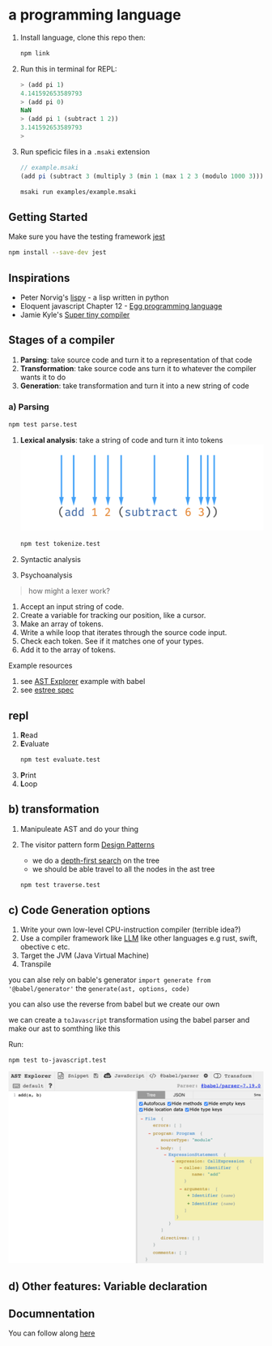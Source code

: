 # a programming language

1. Install language, clone this repo then:
   ```zsh
   npm link
   ```
1. Run this in terminal for REPL:

   ```js
   > (add pi 1)
   4.141592653589793
   > (add pi 0)
   NaN
   > (add pi 1 (subtract 1 2))
   3.141592653589793
   >
   ```

1. Run speficic files in a `.msaki` extension

   ```js
   // example.msaki
   (add pi (subtract 3 (multiply 3 (min 1 (max 1 2 3 (modulo 1000 3))))))
   ```

   ```zsh
   msaki run examples/example.msaki
   ```

## Getting Started

Make sure you have the testing framework [jest](https://jestjs.io/docs/getting-started)

```zsh
npm install --save-dev jest
```

## Inspirations

- Peter Norvig's [lispy](https://norvig.com/lispy.html) - a lisp written in python
- Eloquent javascript Chapter 12 - [Egg programming language](https://eloquentjavascript.net/12_language.html)
- Jamie Kyle's [Super tiny compiler](https://github.com/jamiebuilds/the-super-tiny-compiler)

## Stages of a compiler

1. **Parsing**: take source code and turn it to a representation of that code
1. **Transformation**: take source code ans turn it to whatever the compiler wants it to do
1. **Generation**: take transformation and turn it into a new string of code

### a) Parsing

```zsh
npm test parse.test
```

1. **Lexical analysis**: take a string of code and turn it into tokens
   ![lexical tokenization](./images/lexing-tokens.png)

   ```zsh
   npm test tokenize.test
   ```

1. Syntactic analysis
1. Psychoanalysis

> how might a lexer work?

1. Accept an input string of code.
1. Create a variable for tracking our position, like a cursor.
1. Make an array of tokens.
1. Write a while loop that iterates through the source code input.
1. Check each token. See if it matches one of your types.
1. Add it to the array of tokens.

Example resources

1. see [AST Explorer](https://astexplorer.net/#/gist/1819fd0f4c1e3690539a1257c054016a/bc5b7c792483456d5a48ba5c668acde715b9a6ab) example with babel
1. see [estree spec](https://github.com/estree/estree#the-estree-spec)

## repl

1. **R**ead
1. **E**valuate
   ```zsh
   npm test evaluate.test
   ```
1. **P**rint
1. **L**oop

## b) transformation

1. Manipuleate AST and do your thing
1. The visitor pattern form [Design Patterns](https://www.oreilly.com/library/view/design-patterns-elements/0201633612/)

   - we do a [depth-first search]() on the tree
   - we should be able travel to all the nodes in the ast tree

   ```zsh
   npm test traverse.test
   ```

## c) Code Generation options

1. Write your own low-level CPU-instruction compiler (terrible idea?)
1. Use a compiler framework like [LLM](https://llvm.org/) like other languages e.g rust, swift, obective c etc.
1. Target the JVM (Java Virtual Machine)
1. Transpile

you can alse rely on bable's generator `import generate from '@babel/generator'`
the `generate(ast, options, code)`

you can also use the reverse from babel but we create our own

we can create a `toJavascript` transformation using the babel parser and make our ast to somthing like this

Run:

```zsh
npm test to-javascript.test
```

![babel add ast](./images/babel-parser.png)

## d) Other features: Variable declaration

## Documnentation

You can follow along [here](http://static.frontendmasters.com/resources/2019-05-31-build-your-own-programming-language/programming-language.pdf)
